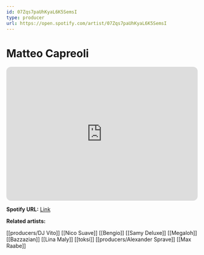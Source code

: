 ```yaml
---
id: 07Zqs7paUhKyaL6K5SemsI
type: producer
url: https://open.spotify.com/artist/07Zqs7paUhKyaL6K5SemsI
---
```

# Matteo Capreoli

<iframe style="border-radius:12px" src="https://open.spotify.com/embed/artist/07Zqs7paUhKyaL6K5SemsI" width="100%" height="352" frameBorder="0" allowfullscreen="" allow="autoplay; clipboard-write; encrypted-media; fullscreen; picture-in-picture" loading="lazy"></iframe>

**Spotify URL:** [Link](https://open.spotify.com/artist/07Zqs7paUhKyaL6K5SemsI)

**Related artists:**

[[producers/DJ Vito]]
[[Nico Suave]]
[[Bengio]]
[[Samy Deluxe]]
[[Megaloh]]
[[Bazzazian]]
[[Lina Maly]]
[[toksi]]
[[producers/Alexander Sprave]]
[[Max Raabe]]
